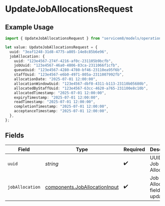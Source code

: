 # UpdateJobAllocationsRequest

## Example Usage

```typescript
import { UpdateJobAllocationsRequest } from "servicem8/models/operations";

let value: UpdateJobAllocationsRequest = {
  uuid: "3eaf1248-31d8-4775-a805-14e8c85b6e96",
  jobAllocation: {
    uuid: "123e4567-274f-4216-af0c-231105b9bcfb",
    jobUuid: "123e4567-46a0-4806-83ca-2311066f1cfb",
    queueUuid: "123e4567-4280-4780-bf46-23110ea95f6b",
    staffUuid: "123e4567-e6b0-4971-805a-2311007992fb",
    allocationDate: "2025-07-01 12:00:00",
    allocationWindowUuid: "123e4567-dbf0-4311-b113-23110b05680b",
    allocatedByStaffUuid: "123e4567-63cc-4620-a765-231100e8c10b",
    allocatedTimestamp: "2025-07-01 12:00:00",
    expiryTimestamp: "2025-07-01 12:00:00",
    readTimestamp: "2025-07-01 12:00:00",
    completionTimestamp: "2025-07-01 12:00:00",
    acceptanceTimestamp: "2025-07-01 12:00:00",
  },
};
```

## Fields

| Field                                                                          | Type                                                                           | Required                                                                       | Description                                                                    |
| ------------------------------------------------------------------------------ | ------------------------------------------------------------------------------ | ------------------------------------------------------------------------------ | ------------------------------------------------------------------------------ |
| `uuid`                                                                         | *string*                                                                       | :heavy_check_mark:                                                             | UUID of the Job Allocation                                                     |
| `jobAllocation`                                                                | [components.JobAllocationInput](../../models/components/joballocationinput.md) | :heavy_check_mark:                                                             | Job Allocation fields to update                                                |